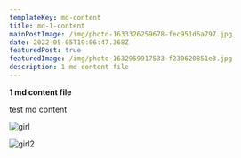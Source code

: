 ```yaml
---
templateKey: md-content
title: md-1-content
mainPostImage: /img/photo-1633326259678-fec951d6a797.jpg
date: 2022-05-05T19:06:47.368Z
featuredPost: true
featuredImage: /img/photo-1632959917533-f230620851e3.jpg
description: 1 md content file
---
```

**1 md content file**

test md content

![girl](/img/mahsa-gholami-4x8liUBelKo-unsplash.jpg "girl")

![girl2](https://images.unsplash.com/photo-1648737966762-1c8921f9b976?ixlib=rb-1.2.1&ixid=MnwxMjA3fDF8MHxwaG90by1wYWdlfHx8fGVufDB8fHx8&auto=format&fit=crop&w=2072&q=80 "girl2")